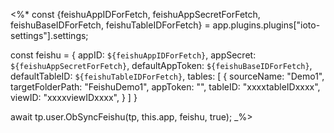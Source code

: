<%*
const {feishuAppIDForFetch, feishuAppSecretForFetch, feishuBaseIDForFetch, feishuTableIDForFetch} = app.plugins.plugins["ioto-settings"].settings;

const feishu = {
	appID: `${feishuAppIDForFetch}`,
	appSecret: `${feishuAppSecretForFetch}`,
	defaultAppToken: `${feishuBaseIDForFetch}`,
	defaultTableID: `${feishuTableIDForFetch}`,
	tables: [
		{
			sourceName: "Demo1",
			targetFolderPath: "FeishuDemo1",
			appToken: "",
			tableID: "xxxxtableIDxxxx",
			viewID: "xxxxviewIDxxxx",
		}
	]
}

await tp.user.ObSyncFeishu(tp, this.app, feishu, true);
_%>